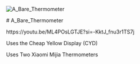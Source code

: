 ![A_Bare_Thermometer](https://github.com/user-attachments/assets/88141f32-e082-455a-a5e2-02a480a04227)
<P># A_Bare_Thermometer</P>
https://youtu.be/ML4POsLGTJE?si=-KktJ_fnu3r1TS7j
<P>Uses the Cheap Yellow Display (CYD)</P>
<P>Uses Two Xiaomi Mijia Thermometers</P>
